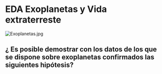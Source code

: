 
# **EDA Exoplanetas y Vida extraterreste**

![Exoplanetas.jpg](attachment:Exoplanetas.jpg)

## ¿ Es posible demostrar con los datos de los que se dispone sobre exoplanetas confirmados las siguientes hipótesis?

